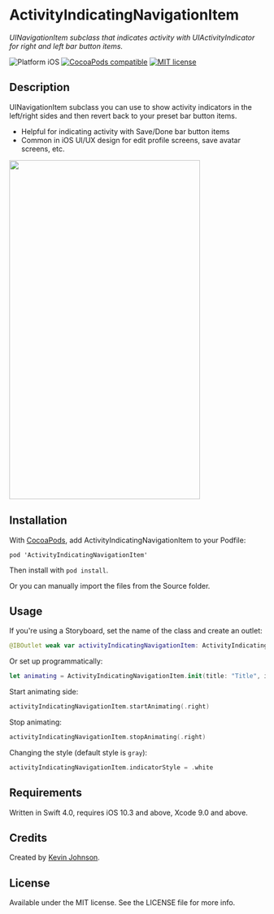 # ActivityIndicatingNavigationItem

_UINavigationItem subclass that indicates activity with UIActivityIndicator for right and left  bar button items._

![Platform iOS](https://img.shields.io/badge/platform-iOS-blue.svg)
[![CocoaPods compatible](https://img.shields.io/cocoapods/v/ActivityIndicatingNavigationItem.svg)](https://cocoapods.org/pods/ActivityIndicatingNavigationItem)
[![MIT license](http://img.shields.io/badge/license-MIT-blue.svg)](https://github.com/longhorn499/ActivityIndicatingNavigationItem/raw/master/LICENSE.md)


## Description

UINavigationItem subclass you can use to show activity indicators in the left/right sides and then revert back to your preset bar button items. 
- Helpful for indicating activity with Save/Done bar button items 
- Common in iOS UI/UX design for edit profile screens, save avatar screens, etc.

<img src="https://raw.githubusercontent.com/longhorn499/ActivityIndicatingNavigationItem/master/Screenshots/Screenshot.png" width="375px" height="667px"/>

## Installation

With [CocoaPods](https://cocoapods.org), add ActivityIndicatingNavigationItem to your Podfile:

```
pod 'ActivityIndicatingNavigationItem'
```

Then install with `pod install`.

Or you can manually import the files from the Source folder.


## Usage

If you're using a Storyboard, set the name of the class and create an outlet:

``` swift
@IBOutlet weak var activityIndicatingNavigationItem: ActivityIndicatingNavigationItem!
```

Or set up programmatically:

``` swift
let animating = ActivityIndicatingNavigationItem.init(title: "Title", indicatorStyle: .white)
```


Start animating side:

``` swift
activityIndicatingNavigationItem.startAnimating(.right)
```

Stop animating:

``` swift
activityIndicatingNavigationItem.stopAnimating(.right)
```

Changing the style (default style is `gray`):

````swift
activityIndicatingNavigationItem.indicatorStyle = .white
````


## Requirements

Written in Swift 4.0, requires iOS 10.3 and above, Xcode 9.0 and above.


## Credits

Created by [Kevin Johnson](http://www.johnsonkevin.com).


## License

Available under the MIT license. See the LICENSE file for more info.
